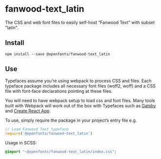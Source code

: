 
# fanwood-text_latin

The CSS and web font files to easily self-host “Fanwood Text” with subset "latin".

## Install

`npm install --save @openfonts/fanwood-text_latin`

## Use

Typefaces assume you’re using webpack to process CSS and files. Each typeface
package includes all necessary font files (woff2, woff) and a CSS file with
font-face declarations pointing at these files.

You will need to have webpack setup to load css and font files. Many tools built
with Webpack will work out of the box with Typefaces such as [Gatsby](https://github.com/gatsbyjs/gatsby)
and [Create React App](https://github.com/facebookincubator/create-react-app).

To use, simply require the package in your project’s entry file e.g.

```javascript
// Load Fanwood Text typeface
require('@openfonts/fanwood-text_latin')
```

Usage in SCSS:
```scss
@import "~@openfonts/fanwood-text_latin/index.css";
```
